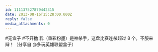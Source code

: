 ```yaml
---
id: 111137527879442315
date: 2013-08-16T15:28:00.000Z
reply: false
media_attachments: 0
---
```


#无盒子 #不开撸 我（重彩粉墨）是神杀手，这盘比赛连杀超过 8 个，不服来辩！（分享自 @多玩英雄联盟盒子） ​​​​

